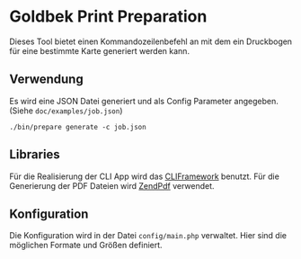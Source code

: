 Goldbek Print Preparation
=========================

Dieses Tool bietet einen Kommandozeilenbefehl an mit dem ein Druckbogen für eine bestimmte Karte generiert werden kann.

## Verwendung

Es wird eine JSON Datei generiert und als Config Parameter angegeben. (Siehe `doc/examples/job.json`)

    ./bin/prepare generate -c job.json
    
## Libraries

Für die Realisierung der CLI App wird das [CLIFramework](https://github.com/c9s/CLIFramework) benutzt.
Für die Generierung der PDF Dateien wird [ZendPdf](https://github.com/zendframework/ZendPdf) verwendet.

## Konfiguration

Die Konfiguration wird in der Datei `config/main.php` verwaltet. Hier sind die möglichen Formate und Größen definiert.